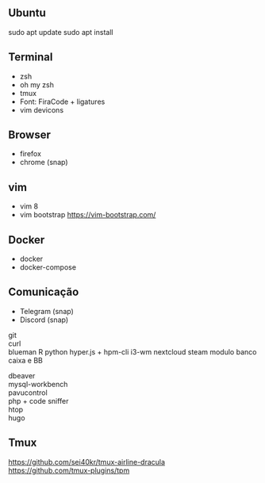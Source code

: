 ## Ubuntu 
sudo apt update 
sudo apt install 

## Terminal
- zsh 
- oh my zsh 
- tmux 
- Font: FiraCode + ligatures 
- vim devicons 


## Browser
- firefox  
- chrome (snap)

## vim 
- vim 8 
- vim bootstrap https://vim-bootstrap.com/

## Docker 
- docker 
- docker-compose 

## Comunicação
- Telegram (snap)
- Discord (snap)

git  
curl  
blueman 
R 
python 
hyper.js + hpm-cli 
i3-wm 
nextcloud 
steam 
modulo banco caixa e BB 

  
dbeaver  
mysql-workbench  
pavucontrol  
php + code sniffer  
htop  
hugo  

## Tmux
https://github.com/sei40kr/tmux-airline-dracula  
https://github.com/tmux-plugins/tpm
